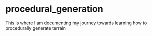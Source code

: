 # procedural_generation
This is where I am documenting my journey towards learning how to procedurally generate terrain 
